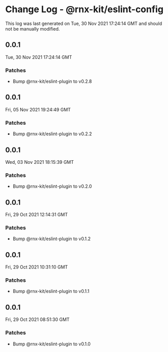 # Change Log - @rnx-kit/eslint-config

This log was last generated on Tue, 30 Nov 2021 17:24:14 GMT and should not be manually modified.

<!-- Start content -->

## 0.0.1

Tue, 30 Nov 2021 17:24:14 GMT

### Patches

- Bump @rnx-kit/eslint-plugin to v0.2.8

## 0.0.1

Fri, 05 Nov 2021 19:24:49 GMT

### Patches

- Bump @rnx-kit/eslint-plugin to v0.2.2

## 0.0.1

Wed, 03 Nov 2021 18:15:39 GMT

### Patches

- Bump @rnx-kit/eslint-plugin to v0.2.0

## 0.0.1

Fri, 29 Oct 2021 12:14:31 GMT

### Patches

- Bump @rnx-kit/eslint-plugin to v0.1.2

## 0.0.1

Fri, 29 Oct 2021 10:31:10 GMT

### Patches

- Bump @rnx-kit/eslint-plugin to v0.1.1

## 0.0.1

Fri, 29 Oct 2021 08:51:30 GMT

### Patches

- Bump @rnx-kit/eslint-plugin to v0.1.0
